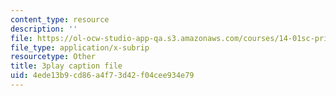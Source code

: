 ```yaml
---
content_type: resource
description: ''
file: https://ol-ocw-studio-app-qa.s3.amazonaws.com/courses/14-01sc-principles-of-microeconomics-fall-2011/4ede13b9cd86a4f73d42f04cee934e79_H3_TYEeswuM.srt
file_type: application/x-subrip
resourcetype: Other
title: 3play caption file
uid: 4ede13b9-cd86-a4f7-3d42-f04cee934e79
---
```

